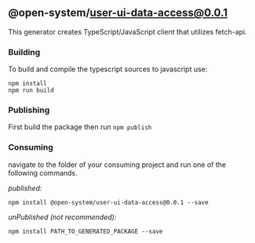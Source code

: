 ## @open-system/user-ui-data-access@0.0.1

This generator creates TypeScript/JavaScript client that utilizes fetch-api.

### Building

To build and compile the typescript sources to javascript use:
```
npm install
npm run build
```

### Publishing

First build the package then run ```npm publish```

### Consuming

navigate to the folder of your consuming project and run one of the following commands.

_published:_

```
npm install @open-system/user-ui-data-access@0.0.1 --save
```

_unPublished (not recommended):_

```
npm install PATH_TO_GENERATED_PACKAGE --save
